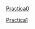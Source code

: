 [Practica0](https://nbviewer.jupyter.org/github/Saphira3000/Ciencia_de_Datos/blob/master/p0.ipynb)

[Practica1](https://nbviewer.jupyter.org/github/Saphira3000/Ciencia_de_Datos/blob/master/p1.ipynb)

